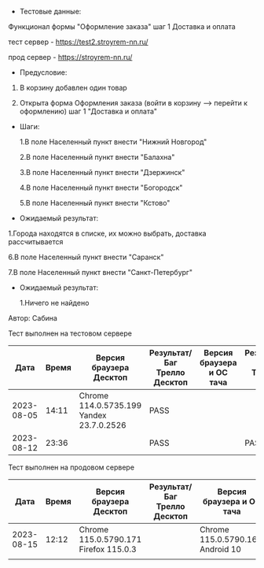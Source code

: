 * Тестовые данные:

 Функционал формы "Оформление заказа" шаг 1 Доставка и оплата
 

 тест сервер - https://test2.stroyrem-nn.ru/
 
 прод сервер - https://stroyrem-nn.ru/
 
 * Предусловие:
 
 
 1. В корзину добавлен один товар
 
 2. Открыта форма Оформления заказа (войти в корзину --> перейти к оформлению) шаг 1 "Доставка и оплата"
 

* Шаги:

  1.В поле Населенный пункт внести "Нижний Новгород"  
  
  2.В поле Населенный пункт внести "Балахна"
  
  3.В поле Населенный пункт внести "Дзержинск"
  
  4.В поле Населенный пункт внести "Богородск"
  
  5.В поле Населенный пункт внести "Кстово"
  
*  Ожидаемый результат:
  
  1.Города находятся в списке, их можно выбрать, доставка рассчитывается
  
  
  6.В поле Населенный пункт внести "Саранск"
  
  7.В поле Населенный пункт внести "Санкт-Петербург"
 

* Ожидаемый результат:

   1.Ничего не найдено
  
Автор: Сабина

Тест выполнен на тестовом сервере

| Дата | Время | Версия браузера Десктоп | Результат/Баг Трелло Десктоп | Версия браузера и ОС тача | Результат/Баг Трелло Тач | Дата релиза | Имя |
| --- | --- | --- | --- | --- | --- | --- | --- |
| 2023-08-05 | 14:11 |Chrome 114.0.5735.199 Yandex 23.7.0.2526 |PASS |  |  | 16.06.23 |  |
| 2023-08-12 | 23:36 |  | PASS |     | PASS |16.06.23|  |

Тест выполнен на продовом сервере

| Дата | Время | Версия браузера Десктоп | Результат/Баг Трелло Десктоп | Версия браузера и ОС тача | Результат/Баг Трелло Тач | Дата релиза | Имя |
| --- | --- | --- | --- | --- | --- | --- | --- |
| 2023-08-15 | 12:12 | Chrome 115.0.5790.171 Firefox 115.0.3 |  | Chrome 115.0.5790.166, Android 10 |  |13.08.23 | |
|     |     |     |     |     |     |     |     |


